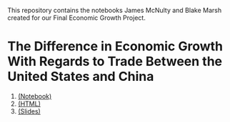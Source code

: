 This repository contains the notebooks James McNulty and Blake Marsh created for our Final Economic Growth Project.

# The Difference in Economic Growth With Regards to Trade Between the United States and China
1. [(Notebook)]()
2. [(HTML)]()
3. [(Slides)]()
